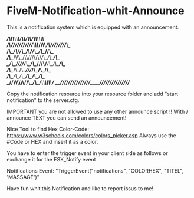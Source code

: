 # FiveM-Notification-whit-Announce

This is a notification system which is equipped with an announcement.

_____/\\\\\\\\\\\\__/\\\\____________/\\\\__/\\\\\\\\\\\\____        
___/\\\//////////__\/\\\\\\________/\\\\\\_\/\\\////////\\\__       
__/\\\_____________\/\\\//\\\____/\\\//\\\_\/\\\______\//\\\_      
_\/\\\____/\\\\\\\_\/\\\\///\\\/\\\/_\/\\\_\/\\\_______\/\\\_     
_\/\\\___\/////\\\_\/\\\__\///\\\/___\/\\\_\/\\\_______\/\\\_    
_\/\\\_______\/\\\_\/\\\____\///_____\/\\\_\/\\\_______\/\\\_   
_\/\\\_______\/\\\_\/\\\_____________\/\\\_\/\\\_______/\\\__  
_\//\\\\\\\\\\\\/__\/\\\_____________\/\\\_\/\\\\\\\\\\\\/___ 
__\////////////____\///______________\///__\////////////_____
        
        
Copy the notification resource into your resource folder and add "start notification" to the server.cfg.

IMPORTANT you are not allowed to use any other announce script !! With / announce TEXT you can send an announcement!

Nice Tool to find Hex Color-Code: https://www.w3schools.com/colors/colors_picker.asp
Always use the #Code or HEX and insert it as a color.

You have to enter the trigger event in your client side as follows or exchange it for the ESX_Notify event

Notifications Event: "TriggerEvent("notifications", "COLORHEX", "TITEL", 'MASSAGE')"


Have fun whit this Notification and like to report issus to me!

